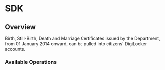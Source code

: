 # SDK

## Overview

Birth, Still-Birth, Death and Marriage Certificates issued by the Department, from 01 January 2014 onward, can be pulled into citizens' DigiLocker accounts.

### Available Operations


